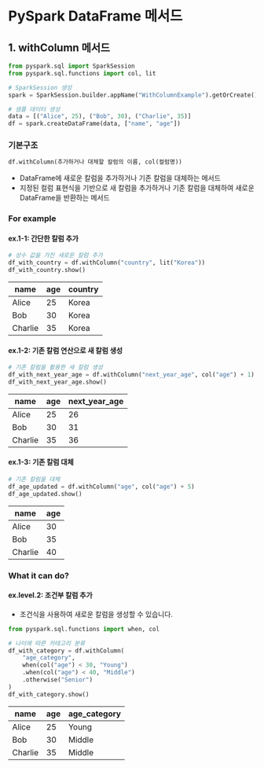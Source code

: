 # PySpark DataFrame 메서드
## 1. withColumn 메서드
```python
from pyspark.sql import SparkSession
from pyspark.sql.functions import col, lit

# SparkSession 생성
spark = SparkSession.builder.appName("WithColumnExample").getOrCreate()

# 샘플 데이터 생성
data = [("Alice", 25), ("Bob", 30), ("Charlie", 35)]
df = spark.createDataFrame(data, ["name", "age"])
```

### 기본구조
```python
df.withColumn(추가하거나 대체할 칼럼의 이름, col(컬럼명))
```

- DataFrame에 새로운 칼럼을 추가하거나 기존 칼럼을 대체하는 메서드
- 지정된 컬럼 표현식을 기반으로 새 칼럼을 추가하거나 기존 칼럼을 대체하여 새로운 DataFrame을 반환하는 메서드

### For example
#### ex.1-1: 간단한 칼럼 추가
```python
# 상수 값을 가진 새로운 칼럼 추가
df_with_country = df.withColumn("country", lit("Korea"))
df_with_country.show()
```
|   name|age|country|
|-------|---|------|
|  Alice| 25| Korea|
|    Bob| 30| Korea|
|Charlie| 35| Korea|


#### ex.1-2: 기존 칼럼 연산으로 새 칼럼 생성
```python
# 기존 칼럼을 활용한 새 칼럼 생성
df_with_next_year_age = df.withColumn("next_year_age", col("age") + 1)
df_with_next_year_age.show()
```
|   name|age|next_year_age|
|-------|---|-------------|
|  Alice| 25|           26|
|    Bob| 30|           31|
|Charlie| 35|           36|

#### ex.1-3: 기존 칼럼 대체
```python
# 기존 칼럼을 대체
df_age_updated = df.withColumn("age", col("age") + 5)
df_age_updated.show()
```
|   name|age|
|-------|---|
|  Alice| 30|
|    Bob| 35|
|Charlie| 40|

### What it can do?
#### ex.level.2: 조건부 칼럼 추가
- 조건식을 사용하여 새로운 칼럼을 생성할 수 있습니다.
```python
from pyspark.sql.functions import when, col

# 나이에 따른 카테고리 분류
df_with_category = df.withColumn(
    "age_category",
    when(col("age") < 30, "Young")
    .when(col("age") < 40, "Middle")
    .otherwise("Senior")
)
df_with_category.show()
```
|   name|age|age_category|
|-------|---|------------|
|  Alice| 25|       Young|
|    Bob| 30|      Middle|
|Charlie| 35|      Middle|
